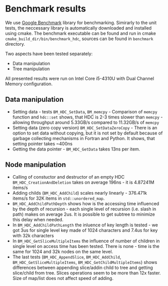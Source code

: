 Benchmark results
=================

We use [Google Benchmark](https://github.com/google/benchmark) library for benchmarking. Simirarly to the unit tests, the neccessary library is automatically downloaded and installed using cmake. The benchmark executable can be found and run in cmake `cmake_build_dir/bin/benchmark_hdc`, sources can be found in `benchmark` directory.

Two aspects have been tested separately:

  - Data manipulation
  - Tree manipulation

All presented results were run on Intel Core i5-4310U with Dual Channel Memory configuration.

Data manipulation
-----------------

  - Setting data - tests `BM_HDC_SetData`, `BM_memcpy` - Comparison of `memcpy` function and `hdc::set` shows, that HDC is 2-3 times slower than `memcpy` - allowing throughput around 5.33GB/s compared to 11.32GB/s of `memcpy`
  - Setting data (zero copy version) `BM_HDC_SetDataZeroCopy` -  There is an option to set data without copying, but it is not set by default because of garbage collecting mechanisms in Fortran and Python. It shows, that setting pointer takes ~400ns
  - Getting the data pointer - `BM_HDC_GetData` takes 13ns per item.

Node manipulation
-----------------
    
  - Calling of constuctor and destructor of an empty HDC `BM_HDC_CreationAndDeletion` takes on average 196ns - it is 4.87241M items/s
  - Adding childs (`BM_HDC_AddChild`) scales nearly linearly - 376.471k items/s for 32K items in `std::unordered_map`.
  - `BM_HDC_AddChildPathDepth` shows how is the accessing time influenced by the depth of recursion - each single level of recursion (i.e. slash in path) makes on average 2us. It is possible to get subtree to minimize this delay when needed.
  - In `BM_HDC_AddChildPathLength` the inluence of key length is tested - we got 3us for single level key made of 1024 characters and 7.4us for key with 32k characters
  - In `BM_HDC_GetSliceMultipleItems` the influence of number of children in single level on access time has been tested. There is none - time is the same for 1024 and 32k nodes on the same level.
  - The last tests (`BM_HDC_AppendSlice`, `BM_HDC_AddChild`, `BM_HDC_GetSliceMultipleItems`, `BM_HDC_GetChildMultipleItems`) shows differences between appending slice/addin child to tree and getting slice/child from tree. Slices operations seem to be more than 12x faster. Size of map/list does not affect speed of adding.
